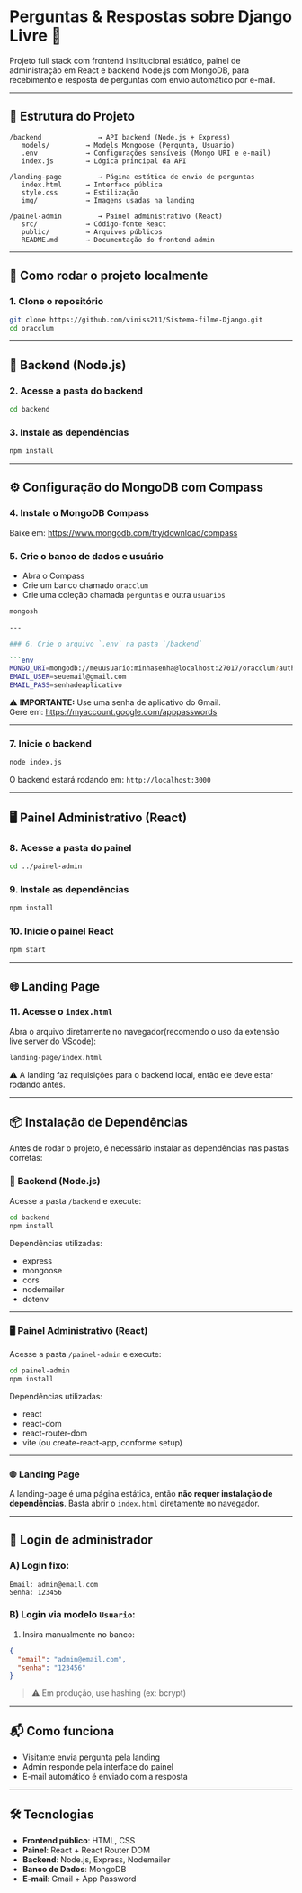 # Perguntas & Respostas sobre Django Livre 🤠

Projeto full stack com frontend institucional estático, painel de administração em React e backend Node.js com MongoDB, para recebimento e resposta de perguntas com envio automático por e-mail.

---

## 📁 Estrutura do Projeto

```
/backend              → API backend (Node.js + Express)
   models/         → Models Mongoose (Pergunta, Usuario)
   .env            → Configurações sensíveis (Mongo URI e e-mail)
   index.js        → Lógica principal da API

/landing-page         → Página estática de envio de perguntas
   index.html      → Interface pública
   style.css       → Estilização
   img/            → Imagens usadas na landing

/painel-admin         → Painel administrativo (React)
   src/            → Código-fonte React
   public/         → Arquivos públicos
   README.md       → Documentação do frontend admin
```

---

## 🚀 Como rodar o projeto localmente

### 1. Clone o repositório

```bash
git clone https://github.com/viniss211/Sistema-filme-Django.git
cd oracclum
```

---

## 🔧 Backend (Node.js)

### 2. Acesse a pasta do backend

```bash
cd backend
```

### 3. Instale as dependências

```bash
npm install
```

---

## ⚙️ Configuração do MongoDB com Compass

### 4. Instale o MongoDB Compass

Baixe em: https://www.mongodb.com/try/download/compass

### 5. Crie o banco de dados e usuário

- Abra o Compass
- Crie um banco chamado `oracclum`
- Crie uma coleção chamada `perguntas` e outra `usuarios`

```bash
mongosh

---

### 6. Crie o arquivo `.env` na pasta `/backend`

```env
MONGO_URI=mongodb://meuusuario:minhasenha@localhost:27017/oracclum?authSource=admin
EMAIL_USER=seuemail@gmail.com
EMAIL_PASS=senhadeaplicativo
```

⚠️ **IMPORTANTE:** Use uma senha de aplicativo do Gmail.  
Gere em: https://myaccount.google.com/apppasswords

---

### 7. Inicie o backend

```bash
node index.js
```

O backend estará rodando em: `http://localhost:3000`

---

## 🖥️ Painel Administrativo (React)

### 8. Acesse a pasta do painel

```bash
cd ../painel-admin
```

### 9. Instale as dependências

```bash
npm install
```

### 10. Inicie o painel React

```bash
npm start
```


---

## 🌐 Landing Page

### 11. Acesse o `index.html`

Abra o arquivo diretamente no navegador(recomendo o uso da extensão live server do VScode):

```bash
landing-page/index.html
```

⚠️ A landing faz requisições para o backend local, então ele deve estar rodando antes.

---

## 📦 Instalação de Dependências

Antes de rodar o projeto, é necessário instalar as dependências nas pastas corretas:

### 🔧 Backend (Node.js)

Acesse a pasta `/backend` e execute:

```bash
cd backend
npm install
```

Dependências utilizadas:
- express
- mongoose
- cors
- nodemailer
- dotenv

---

### 🖥️ Painel Administrativo (React)

Acesse a pasta `/painel-admin` e execute:

```bash
cd painel-admin
npm install
```

Dependências utilizadas:
- react
- react-dom
- react-router-dom
- vite (ou create-react-app, conforme setup)

---

### 🌐 Landing Page

A landing-page é uma página estática, então **não requer instalação de dependências**. Basta abrir o `index.html` diretamente no navegador.

---

## 👤 Login de administrador

### A) Login fixo:

```
Email: admin@email.com
Senha: 123456
```

### B) Login via modelo `Usuario`:

1. Insira manualmente no banco:

```json
{
  "email": "admin@email.com",
  "senha": "123456"
}
```

> ⚠️ Em produção, use hashing (ex: bcrypt)

---

## 📬 Como funciona

- Visitante envia pergunta pela landing
- Admin responde pela interface do painel
- E-mail automático é enviado com a resposta

---

## 🛠️ Tecnologias

- **Frontend público**: HTML, CSS
- **Painel**: React + React Router DOM
- **Backend**: Node.js, Express, Nodemailer
- **Banco de Dados**: MongoDB
- **E-mail**: Gmail + App Password

